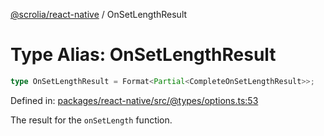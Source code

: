 [@scrolia/react-native](../README.md) / OnSetLengthResult

# Type Alias: OnSetLengthResult

```ts
type OnSetLengthResult = Format<Partial<CompleteOnSetLengthResult>>;
```

Defined in: [packages/react-native/src/@types/options.ts:53](https://github.com/scrolia/react-native/blob/72dbfebee1489f0d6f88a5ac0f4a4cba7ccca4eb/packages/react-native/src/@types/options.ts#L53)

The result for the `onSetLength` function.
